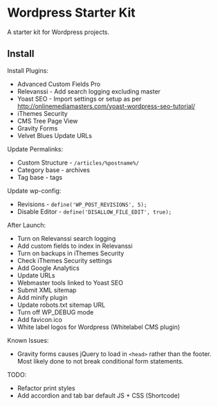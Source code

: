 # Wordpress Starter Kit

A starter kit for Wordpress projects.

## Install

Install Plugins:

- Advanced Custom Fields Pro
- Relevanssi - Add search logging excluding master
- Yoast SEO - Import settings or setup as per http://onlinemediamasters.com/yoast-wordpress-seo-tutorial/
- iThemes Security
- CMS Tree Page View
- Gravity Forms
- Velvet Blues Update URLs

Update Permalinks:

- Custom Structure - `/articles/%postname%/`
- Category base - archives
- Tag base - tags

Update wp-config:

- Revisions - `define('WP_POST_REVISIONS', 5);`
- Disable Editor - `define('DISALLOW_FILE_EDIT', true);`

After Launch:

- Turn on Relevanssi search logging
- Add custom fields to index in Relevanssi
- Turn on backups in iThemes Security
- Check iThemes Security settings
- Add Google Analytics
- Update URLs
- Webmaster tools linked to Yoast SEO
- Submit XML sitemap
- Add minify plugin
- Update robots.txt sitemap URL
- Turn off WP_DEBUG mode
- Add favicon.ico
- White label logos for Wordpress (Whitelabel CMS plugin)

Known Issues:

- Gravity forms causes jQuery to load in `<head>` rather than the footer. Most likely done to not break conditional form statements.

TODO:

- Refactor print styles
- Add accordion and tab bar default JS + CSS (Shortcode)